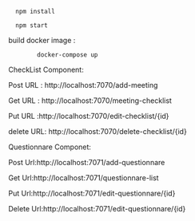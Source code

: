       npm install

      npm start

build docker image :

            docker-compose up

CheckList Component:

Post URL : http://localhost:7070/add-meeting

Get URL : http://localhost:7070/meeting-checklist

Put URL :http://localhost:7070/edit-checklist/{id}

delete URL: http://localhost:7070/delete-checklist/{id}

Questionnare Componet:

Post Url:http://localhost:7071/add-questionnare

Get Url:http://localhost:7071/questionnare-list

Put Url:http://localhost:7071/edit-questionnare/{id}

Delete Url:http://localhost:7071/edit-questionnare/{id}
